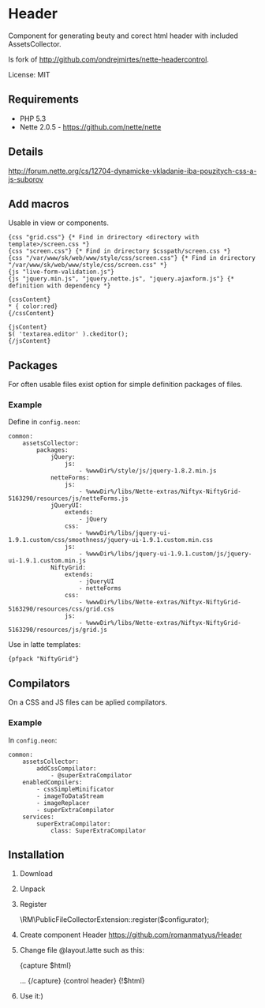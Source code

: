 Header
=========
Component for generating beuty and corect html header with included AssetsCollector.

Is fork of http://github.com/ondrejmirtes/nette-headercontrol.

License: MIT

Requirements
------------
- PHP 5.3
- Nette 2.0.5 - https://github.com/nette/nette

Details
-------
http://forum.nette.org/cs/12704-dynamicke-vkladanie-iba-pouzitych-css-a-js-suborov

Add macros
----------
Usable in view or components.

    {css "grid.css"} {* Find in drirectory <directory with template>/screen.css *}
    {css "screen.css"} {* Find in drirectory $csspath/screen.css *}
    {css "/var/www/sk/web/www/style/css/screen.css"} {* Find in drirectory "/var/www/sk/web/www/style/css/screen.css" *}
    {js "live-form-validation.js"}
    {js "jquery.min.js", "jquery.nette.js", "jquery.ajaxform.js"} {* definition with dependency *}

    {cssContent}
    * { color:red}
    {/cssContent}

    {jsContent}
    $( 'textarea.editor' ).ckeditor();
    {/jsContent}

Packages
-----------
For often usable files exist option for simple definition packages of files.

### Example

Define in `config.neon`:

    common:
    	assetsCollector:
    		packages:
    			jQuery:
    				js:
    					- %wwwDir%/style/js/jquery-1.8.2.min.js
    			netteForms:
    				js:
    					- %wwwDir%/libs/Nette-extras/Niftyx-NiftyGrid-5163290/resources/js/netteForms.js
    			jQueryUI:
    				extends:
    					- jQuery
    				css:
    					- %wwwDir%/libs/jquery-ui-1.9.1.custom/css/smoothness/jquery-ui-1.9.1.custom.min.css
    				js:
    					- %wwwDir%/libs/jquery-ui-1.9.1.custom/js/jquery-ui-1.9.1.custom.min.js
    			NiftyGrid:
    				extends:
    					- jQueryUI
    					- netteForms
    				css:
    					- %wwwDir%/libs/Nette-extras/Niftyx-NiftyGrid-5163290/resources/css/grid.css
    				js:
    					- %wwwDir%/libs/Nette-extras/Niftyx-NiftyGrid-5163290/resources/js/grid.js

Use in latte templates:

    {pfpack "NiftyGrid"}

Compilators
-----------
On a CSS and JS files can be aplied compilators.

### Example

In `config.neon`:

    common:
		assetsCollector:
			addCssCompilator:
				- @superExtraCompilator
		enabledCompilers:
			- cssSimpleMinificator
			- imageToDataStream
			- imageReplacer
			- superExtraCompilator
		services:
			superExtraCompilator:
				class: SuperExtraCompilator

Installation
-----------
1) Download

2) Unpack

3) Register

    \RM\PublicFileCollectorExtension::register($configurator);

4) Create component Header https://github.com/romanmatyus/Header

5) Change file @layout.latte such as this:

    {capture $html}
    <body>
    ...
    </body>
    </html>
    {/capture}
    {control header}
    {!$html}

6) Use it:)


